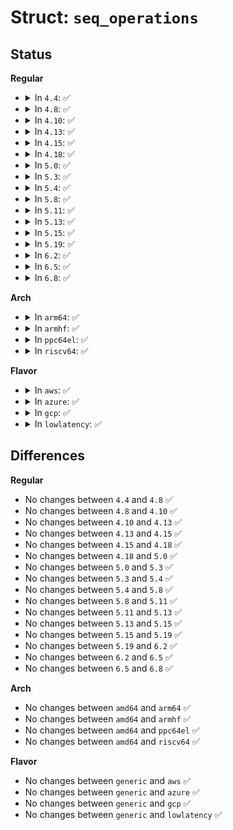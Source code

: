 # Struct: <code>seq_operations</code>

## Status
<b>Regular</b>
<ul>
<li>
<details>
<summary>In <code>4.4</code>: ✅</summary>

```c
struct seq_operations {
    void * (*start)(struct seq_file *, loff_t *);
    void (*stop)(struct seq_file *, void *);
    void * (*next)(struct seq_file *, void *, loff_t *);
    int (*show)(struct seq_file *, void *);
};
```
</details>
</li>
<li>
<details>
<summary>In <code>4.8</code>: ✅</summary>

```c
struct seq_operations {
    void * (*start)(struct seq_file *, loff_t *);
    void (*stop)(struct seq_file *, void *);
    void * (*next)(struct seq_file *, void *, loff_t *);
    int (*show)(struct seq_file *, void *);
};
```
</details>
</li>
<li>
<details>
<summary>In <code>4.10</code>: ✅</summary>

```c
struct seq_operations {
    void * (*start)(struct seq_file *, loff_t *);
    void (*stop)(struct seq_file *, void *);
    void * (*next)(struct seq_file *, void *, loff_t *);
    int (*show)(struct seq_file *, void *);
};
```
</details>
</li>
<li>
<details>
<summary>In <code>4.13</code>: ✅</summary>

```c
struct seq_operations {
    void * (*start)(struct seq_file *, loff_t *);
    void (*stop)(struct seq_file *, void *);
    void * (*next)(struct seq_file *, void *, loff_t *);
    int (*show)(struct seq_file *, void *);
};
```
</details>
</li>
<li>
<details>
<summary>In <code>4.15</code>: ✅</summary>

```c
struct seq_operations {
    void * (*start)(struct seq_file *, loff_t *);
    void (*stop)(struct seq_file *, void *);
    void * (*next)(struct seq_file *, void *, loff_t *);
    int (*show)(struct seq_file *, void *);
};
```
</details>
</li>
<li>
<details>
<summary>In <code>4.18</code>: ✅</summary>

```c
struct seq_operations {
    void * (*start)(struct seq_file *, loff_t *);
    void (*stop)(struct seq_file *, void *);
    void * (*next)(struct seq_file *, void *, loff_t *);
    int (*show)(struct seq_file *, void *);
};
```
</details>
</li>
<li>
<details>
<summary>In <code>5.0</code>: ✅</summary>

```c
struct seq_operations {
    void * (*start)(struct seq_file *, loff_t *);
    void (*stop)(struct seq_file *, void *);
    void * (*next)(struct seq_file *, void *, loff_t *);
    int (*show)(struct seq_file *, void *);
};
```
</details>
</li>
<li>
<details>
<summary>In <code>5.3</code>: ✅</summary>

```c
struct seq_operations {
    void * (*start)(struct seq_file *, loff_t *);
    void (*stop)(struct seq_file *, void *);
    void * (*next)(struct seq_file *, void *, loff_t *);
    int (*show)(struct seq_file *, void *);
};
```
</details>
</li>
<li>
<details>
<summary>In <code>5.4</code>: ✅</summary>

```c
struct seq_operations {
    void * (*start)(struct seq_file *, loff_t *);
    void (*stop)(struct seq_file *, void *);
    void * (*next)(struct seq_file *, void *, loff_t *);
    int (*show)(struct seq_file *, void *);
};
```
</details>
</li>
<li>
<details>
<summary>In <code>5.8</code>: ✅</summary>

```c
struct seq_operations {
    void * (*start)(struct seq_file *, loff_t *);
    void (*stop)(struct seq_file *, void *);
    void * (*next)(struct seq_file *, void *, loff_t *);
    int (*show)(struct seq_file *, void *);
};
```
</details>
</li>
<li>
<details>
<summary>In <code>5.11</code>: ✅</summary>

```c
struct seq_operations {
    void * (*start)(struct seq_file *, loff_t *);
    void (*stop)(struct seq_file *, void *);
    void * (*next)(struct seq_file *, void *, loff_t *);
    int (*show)(struct seq_file *, void *);
};
```
</details>
</li>
<li>
<details>
<summary>In <code>5.13</code>: ✅</summary>

```c
struct seq_operations {
    void * (*start)(struct seq_file *, loff_t *);
    void (*stop)(struct seq_file *, void *);
    void * (*next)(struct seq_file *, void *, loff_t *);
    int (*show)(struct seq_file *, void *);
};
```
</details>
</li>
<li>
<details>
<summary>In <code>5.15</code>: ✅</summary>

```c
struct seq_operations {
    void * (*start)(struct seq_file *, loff_t *);
    void (*stop)(struct seq_file *, void *);
    void * (*next)(struct seq_file *, void *, loff_t *);
    int (*show)(struct seq_file *, void *);
};
```
</details>
</li>
<li>
<details>
<summary>In <code>5.19</code>: ✅</summary>

```c
struct seq_operations {
    void * (*start)(struct seq_file *, loff_t *);
    void (*stop)(struct seq_file *, void *);
    void * (*next)(struct seq_file *, void *, loff_t *);
    int (*show)(struct seq_file *, void *);
};
```
</details>
</li>
<li>
<details>
<summary>In <code>6.2</code>: ✅</summary>

```c
struct seq_operations {
    void * (*start)(struct seq_file *, loff_t *);
    void (*stop)(struct seq_file *, void *);
    void * (*next)(struct seq_file *, void *, loff_t *);
    int (*show)(struct seq_file *, void *);
};
```
</details>
</li>
<li>
<details>
<summary>In <code>6.5</code>: ✅</summary>

```c
struct seq_operations {
    void * (*start)(struct seq_file *, loff_t *);
    void (*stop)(struct seq_file *, void *);
    void * (*next)(struct seq_file *, void *, loff_t *);
    int (*show)(struct seq_file *, void *);
};
```
</details>
</li>
<li>
<details>
<summary>In <code>6.8</code>: ✅</summary>

```c
struct seq_operations {
    void * (*start)(struct seq_file *, loff_t *);
    void (*stop)(struct seq_file *, void *);
    void * (*next)(struct seq_file *, void *, loff_t *);
    int (*show)(struct seq_file *, void *);
};
```
</details>
</li>
</ul>
<b>Arch</b>
<ul>
<li>
<details>
<summary>In <code>arm64</code>: ✅</summary>

```c
struct seq_operations {
    void * (*start)(struct seq_file *, loff_t *);
    void (*stop)(struct seq_file *, void *);
    void * (*next)(struct seq_file *, void *, loff_t *);
    int (*show)(struct seq_file *, void *);
};
```
</details>
</li>
<li>
<details>
<summary>In <code>armhf</code>: ✅</summary>

```c
struct seq_operations {
    void * (*start)(struct seq_file *, loff_t *);
    void (*stop)(struct seq_file *, void *);
    void * (*next)(struct seq_file *, void *, loff_t *);
    int (*show)(struct seq_file *, void *);
};
```
</details>
</li>
<li>
<details>
<summary>In <code>ppc64el</code>: ✅</summary>

```c
struct seq_operations {
    void * (*start)(struct seq_file *, loff_t *);
    void (*stop)(struct seq_file *, void *);
    void * (*next)(struct seq_file *, void *, loff_t *);
    int (*show)(struct seq_file *, void *);
};
```
</details>
</li>
<li>
<details>
<summary>In <code>riscv64</code>: ✅</summary>

```c
struct seq_operations {
    void * (*start)(struct seq_file *, loff_t *);
    void (*stop)(struct seq_file *, void *);
    void * (*next)(struct seq_file *, void *, loff_t *);
    int (*show)(struct seq_file *, void *);
};
```
</details>
</li>
</ul>
<b>Flavor</b>
<ul>
<li>
<details>
<summary>In <code>aws</code>: ✅</summary>

```c
struct seq_operations {
    void * (*start)(struct seq_file *, loff_t *);
    void (*stop)(struct seq_file *, void *);
    void * (*next)(struct seq_file *, void *, loff_t *);
    int (*show)(struct seq_file *, void *);
};
```
</details>
</li>
<li>
<details>
<summary>In <code>azure</code>: ✅</summary>

```c
struct seq_operations {
    void * (*start)(struct seq_file *, loff_t *);
    void (*stop)(struct seq_file *, void *);
    void * (*next)(struct seq_file *, void *, loff_t *);
    int (*show)(struct seq_file *, void *);
};
```
</details>
</li>
<li>
<details>
<summary>In <code>gcp</code>: ✅</summary>

```c
struct seq_operations {
    void * (*start)(struct seq_file *, loff_t *);
    void (*stop)(struct seq_file *, void *);
    void * (*next)(struct seq_file *, void *, loff_t *);
    int (*show)(struct seq_file *, void *);
};
```
</details>
</li>
<li>
<details>
<summary>In <code>lowlatency</code>: ✅</summary>

```c
struct seq_operations {
    void * (*start)(struct seq_file *, loff_t *);
    void (*stop)(struct seq_file *, void *);
    void * (*next)(struct seq_file *, void *, loff_t *);
    int (*show)(struct seq_file *, void *);
};
```
</details>
</li>
</ul>

## Differences
<b>Regular</b>
<ul>
<li>
No changes between <code>4.4</code> and <code>4.8</code> ✅
</li>
<li>
No changes between <code>4.8</code> and <code>4.10</code> ✅
</li>
<li>
No changes between <code>4.10</code> and <code>4.13</code> ✅
</li>
<li>
No changes between <code>4.13</code> and <code>4.15</code> ✅
</li>
<li>
No changes between <code>4.15</code> and <code>4.18</code> ✅
</li>
<li>
No changes between <code>4.18</code> and <code>5.0</code> ✅
</li>
<li>
No changes between <code>5.0</code> and <code>5.3</code> ✅
</li>
<li>
No changes between <code>5.3</code> and <code>5.4</code> ✅
</li>
<li>
No changes between <code>5.4</code> and <code>5.8</code> ✅
</li>
<li>
No changes between <code>5.8</code> and <code>5.11</code> ✅
</li>
<li>
No changes between <code>5.11</code> and <code>5.13</code> ✅
</li>
<li>
No changes between <code>5.13</code> and <code>5.15</code> ✅
</li>
<li>
No changes between <code>5.15</code> and <code>5.19</code> ✅
</li>
<li>
No changes between <code>5.19</code> and <code>6.2</code> ✅
</li>
<li>
No changes between <code>6.2</code> and <code>6.5</code> ✅
</li>
<li>
No changes between <code>6.5</code> and <code>6.8</code> ✅
</li>
</ul>
<b>Arch</b>
<ul>
<li>
No changes between <code>amd64</code> and <code>arm64</code> ✅
</li>
<li>
No changes between <code>amd64</code> and <code>armhf</code> ✅
</li>
<li>
No changes between <code>amd64</code> and <code>ppc64el</code> ✅
</li>
<li>
No changes between <code>amd64</code> and <code>riscv64</code> ✅
</li>
</ul>
<b>Flavor</b>
<ul>
<li>
No changes between <code>generic</code> and <code>aws</code> ✅
</li>
<li>
No changes between <code>generic</code> and <code>azure</code> ✅
</li>
<li>
No changes between <code>generic</code> and <code>gcp</code> ✅
</li>
<li>
No changes between <code>generic</code> and <code>lowlatency</code> ✅
</li>
</ul>
